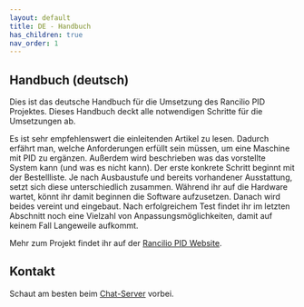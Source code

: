 ```yaml
---
layout: default
title: DE - Handbuch
has_children: true
nav_order: 1
---
```


## Handbuch (deutsch)

Dies ist das deutsche Handbuch für die Umsetzung des Rancilio PID Projektes. Dieses Handbuch deckt alle notwendigen Schritte für die Umsetzungen ab.

Es ist sehr empfehlenswert die einleitenden Artikel zu lesen. Dadurch erfährt man, welche Anforderungen erfüllt sein müssen, um eine Maschine mit PID zu ergänzen. Außerdem wird beschrieben was das vorstellte System kann (und was es nicht kann). Der erste konkrete Schritt beginnt mit der Bestellliste. Je nach Ausbaustufe und bereits vorhandener Ausstattung, setzt sich diese unterschiedlich zusammen. Während ihr auf die Hardware wartet, könnt ihr damit beginnen die Software aufzusetzen. Danach wird beides vereint und eingebaut. Nach erfolgreichem Test findet ihr im letzten Abschnitt noch eine Vielzahl von Anpassungsmöglichkeiten, damit auf keinem Fall Langeweile aufkommt.

Mehr zum Projekt findet ihr auf der [Rancilio PID Website](http://rancilio-pid.de/).

## Kontakt
Schaut am besten beim [Chat-Server](https://chat.rancilio-pid.de/) vorbei.

